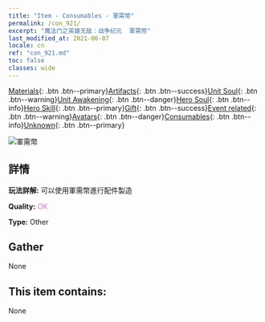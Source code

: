 ```yaml
---
title: "Item - Consumables - 軍需幣"
permalink: /con_921/
excerpt: "魔法门之英雄无敌：战争纪元  軍需幣"
last_modified_at: 2021-06-07
locale: cn
ref: "con_921.md"
toc: false
classes: wide
---
```

 [Materials](/ItemsCN/){: .btn .btn--primary}[Artifacts](/ItemsCN/Artifacts/){: .btn .btn--success}[Unit Soul](/ItemsCN/UnitSoul/){: .btn .btn--warning}[Unit Awakening](/ItemsCN/UnitAwakening/){: .btn .btn--danger}[Hero Soul](/ItemsCN/HeroSoul/){: .btn .btn--info}[Hero Skill](/ItemsCN/HeroSkill/){: .btn .btn--primary}[Gift](/ItemsCN/Gift/){: .btn .btn--success}[Event related](/ItemsCN/Events/){: .btn .btn--warning}[Avatars](/ItemsCN/Avatars/){: .btn .btn--danger}[Consumables](/ItemsCN/Consumables/){: .btn .btn--info}[Unknown](/ItemsCN/Unknown/){: .btn .btn--primary}

 ![軍需幣](/images/t/i_40009.png)

## 詳情
 **玩法詳解:** 可以使用軍需幣進行配件製造

 **Quality:** <span style="color: #DA70D6">OK</span>

 **Type:** Other

## Gather

  None

## This item contains:

  None

